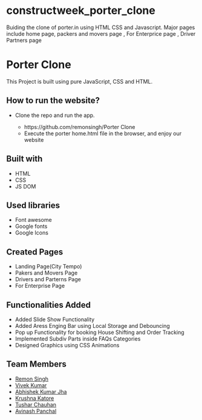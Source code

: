 # constructweek_porter_clone
Buiding the clone of porter.in using HTML CSS and Javascript. Major pages include home page, packers and movers page , For Enterprice page , Driver Partners page
<h1>Porter Clone</h1>
<p>This Project is built using pure JavaScript, CSS and HTML.


## How to run the website?
<ul>
  <li>Clone the repo and run the app.</li>
  <ul>
    <li>https://github.com/remonsingh/Porter Clone</li>
    <li>Execute the porter home.html file in the browser, and enjoy our website</li>
  </ul>
</ul>

## Built with
<ul>
  <li>HTML</li>
  <li>CSS</li>
  <li>JS DOM</li>
</ul>

## Used libraries
<ul>
  <li>Font awesome</li>
  <li>Google fonts</li>
  <li>Google Icons</li>
  
</ul>

## Created Pages 
<ul>
  <li>Landing Page(City Tempo)</li>
  <li>Pakers and Movers Page</li>
  <li>Drivers and Parterns Page</li>
  <li>For Enterprise Page </li>
</ul>

## Functionalities Added
<ul>
  <li>Added Slide Show Functionality</li>
  <li>Added Aress Enging Bar using Local Storage and Debouncing</li>
  <li>Pop up Functionality for booking House Shifting and Order Tracking</li>
  <li>Implemented Subdiv Parts inside FAQs Categories</li>
  <li>Designed Graphics using CSS Animations</li>
 
</ul>

## Team Members 
<ul>
  <li><a href="https://github.com/remonsingh">Remon Singh</a></li>
  <li><a href="http://github.com/Vivek14kr">Vivek Kumar</a></li>
  <li><a href="https://github.com/AbhishekKumarJha3098">Abhishek Kumar Jha</a></li>
  <li><a href="https://github.com/krushnakatore">Krushna Katore</a></li>
  <li><a href="https://github.com/Tushar-chauhan198">Tushar Chauhan</a></li>
  <li><a href="https://github.com/avinashpanchal123">Avinash Panchal</a></li>
</ul>
